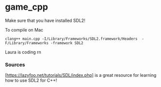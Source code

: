# game_cpp

Make sure that you have installed SDL2!

To compile on Mac

```
clang++ main.cpp -I/Library/Frameworks/SDL2.framework/Headers  -F/Library/Frameworks -framework SDL2
```

Laura is coding rn

### Sources

[https://lazyfoo.net/tutorials/SDL/index.php] is a great resource for learning how to use SDL2 for C++!
